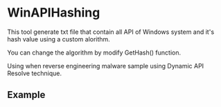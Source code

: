 # WinAPIHashing
This tool generate txt file that contain all API of Windows system and it's hash value using a custom alorithm. 

You can change the algorithm by modify GetHash() function.

Using when reverse engineering malware sample using Dynamic API Resolve technique.


## Example 



